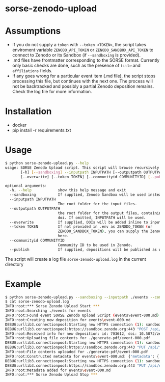 # sorse-zenodo-upload

# Assumptions
- If you do not supply a `token` with `--token <TOKEN>`, the script takes enviroment variable `ZENODO_API_TOKEN` or `ZENODO_SANDBOX_API_TOKEN` to connect to Zenodo or its Sandbox (if `--sandboxing` is provided).
- .md files have frontmatter corresponding to the SORSE format. Currently only basic checks are done, such as the presence of `title` and `affiliations` fields.
- If any goes wrong for a particular event item (.md file), the script stops processing this file, but continues with the next one. The process will not be backtracked and possibly a partial Zenodo deposition remains. Check the log file for more information.

# Installation
- docker
- pip install -r requirements.txt

# Usage

```sh
$ python sorse-zenodo-upload.py --help
usage: SORSE Zenodo Upload script. This script will browse recursively through INPUTPATH and look for .md files that match the format of the SORSE events.
       [-h] [--sandboxing] --inputpath INPUTPATH [--outputpath OUTPUTPATH]
       [--overwrite] [--token TOKEN] [--communityid COMMUNITYID] [--publish]

optional arguments:
  -h, --help            show this help message and exit
  --sandboxing          If supplied, Zenodo Sandbox will be used instead.
  --inputpath INPUTPATH
                        The root folder for the input files.
  --outputpath OUTPUTPATH
                        the root folder for the output files, containing the
                        doi. If omitted, INPUTPATH will be used.
  --overwrite           If supplied, DOIs will be added inline to input files.
  --token TOKEN         If not provided in .env as ZENODO_TOKEN (or
                        ZENODO_SANDBOX_TOKEN), you can supply the Zenodo Token
                        here.
  --communityid COMMUNITYID
                        Community ID to be used in Zenodo.
  --publish             If supplied, depositions will be published as well.
```

The script will create a log file `sorse-zenodo-upload.log` in the current directory

# Example

```sh
$ python sorse-zenodo-upload.py --sandboxing --inputpath ./events --communityid ecfunded
$ cat sorse-zenodo-upload.log
INFO:root:*** Sorse Zenodo Upload Start ***
INFO:root:Searching ./events for events
INFO:root:Found event SORSE Zenodo Upload Script (events\event-000.md)
INFO:root:Creating new deposition for events\event-000.md
DEBUG:urllib3.connectionpool:Starting new HTTPS connection (1): sandbox.zenodo.org:443
DEBUG:urllib3.connectionpool:https://sandbox.zenodo.org:443 "POST /api/deposit/depositions?access_token=<TOKEN> HTTP/1.1" 201 978
INFO:root:Received info for new deposition: id: 703612, doi: 10.5072/zenodo.703612, bucket_url: https://sandbox.zenodo.org/api/files/84d379b5-494f-44ef-a5ab-bbfb187b35cc
INFO:root:Uploading file contents for ./generate-pdf/event-000.pdf
DEBUG:urllib3.connectionpool:Starting new HTTPS connection (1): sandbox.zenodo.org:443
DEBUG:urllib3.connectionpool:https://sandbox.zenodo.org:443 "PUT /api/files/84d379b5-494f-44ef-a5ab-bbfb187b35cc/event-000.pdf?access_token=<TOKEN> HTTP/1.1" 200 708
INFO:root:File contents uploaded for ./generate-pdf/event-000.pdf
INFO:root:Constructed metadata for events\event-000.md: {'metadata': {'publication_date': '2020-11-11', 'title': 'SORSE Zenodo Upload Script', 'upload_type': 'publication', 'publication_type': 'conferencepaper', 'description': 'This fake document should only be used to test the SORSE Zenodo Upload script.', 'creators': [{'name': 'John Doe', 'orcid': '0000-0003-0937-7798', 'affiliation': 'National Centre for Research, UK'}, {'name': 'Dr. Jane Doe', 'affiliation': 'National Centre for Research, UK'}, {'name': 'Dr. Some One', 'affiliation': 'National Centre for Software, UK'}], 'communities': [{'identifier': 'ecfunded'}], 'conference_title': 'International Series of Online Research Software Events', 'conference_acronym': 'SORSE', 'conference_url': 'https://sorse.github.io', 'access_right': 'open', 'license': 'cc-by-4.0'}}
DEBUG:urllib3.connectionpool:Starting new HTTPS connection (1): sandbox.zenodo.org:443
DEBUG:urllib3.connectionpool:https://sandbox.zenodo.org:443 "PUT /api/deposit/depositions/703612?access_token=<TOKEN> HTTP/1.1" 200 None
INFO:root:Metadata added for events\event-000.md
INFO:root:*** Sorse Zenodo Upload Stop ***
```
